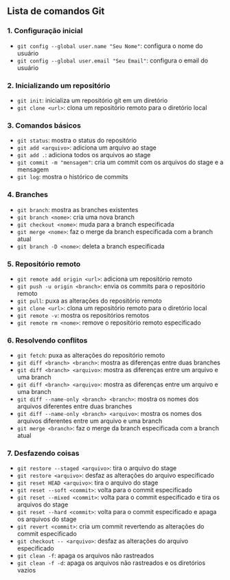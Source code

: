 ## Lista de comandos Git

### 1. Configuração inicial
- `git config --global user.name "Seu Nome"`: configura o nome do usuário
- `git config --global user.email "Seu Email"`: configura o email do usuário

### 2. Inicializando um repositório
- `git init`: inicializa um repositório git em um diretório
- `git clone <url>`: clona um repositório remoto para o diretório local

### 3. Comandos básicos
- `git status`: mostra o status do repositório
- `git add <arquivo>`: adiciona um arquivo ao stage
- `git add .`: adiciona todos os arquivos ao stage
- `git commit -m "mensagem"`: cria um commit com os arquivos do stage e a mensagem
- `git log`: mostra o histórico de commits

### 4. Branches
- `git branch`: mostra as branches existentes
- `git branch <nome>`: cria uma nova branch
- `git checkout <nome>`: muda para a branch especificada
- `git merge <nome>`: faz o merge da branch especificada com a branch atual
- `git branch -D <nome>`: deleta a branch especificada

### 5. Repositório remoto
- `git remote add origin <url>`: adiciona um repositório remoto
- `git push -u origin <branch>`: envia os commits para o repositório remoto
- `git pull`: puxa as alterações do repositório remoto
- `git clone <url>`: clona um repositório remoto para o diretório local
- `git remote -v`: mostra os repositórios remotos
- `git remote rm <nome>`: remove o repositório remoto especificado

### 6. Resolvendo conflitos
- `git fetch`: puxa as alterações do repositório remoto
- `git diff <branch> <branch>`: mostra as diferenças entre duas branches
- `git diff <branch> <arquivo>`: mostra as diferenças entre um arquivo e uma branch
- `git diff <branch> <arquivo>`: mostra as diferenças entre um arquivo e uma branch
- `git diff --name-only <branch> <branch>`: mostra os nomes dos arquivos diferentes entre duas branches
- `git diff --name-only <branch> <arquivo>`: mostra os nomes dos arquivos diferentes entre um arquivo e uma branch
- `git merge <branch>`: faz o merge da branch especificada com a branch atual

### 7. Desfazendo coisas
- `git restore --staged <arquivo>`: tira o arquivo do stage
- `git restore <arquivo>`: desfaz as alterações do arquivo especificado
- `git reset HEAD <arquivo>`: tira o arquivo do stage
- `git reset --soft <commit>`: volta para o commit especificado
- `git reset --mixed <commit>`: volta para o commit especificado e tira os arquivos do stage
- `git reset --hard <commit>`: volta para o commit especificado e apaga os arquivos do stage
- `git revert <commit>`: cria um commit revertendo as alterações do commit especificado
- `git checkout -- <arquivo>`: desfaz as alterações do arquivo especificado
- `git clean -f`: apaga os arquivos não rastreados
- `git clean -f -d`: apaga os arquivos não rastreados e os diretórios vazios